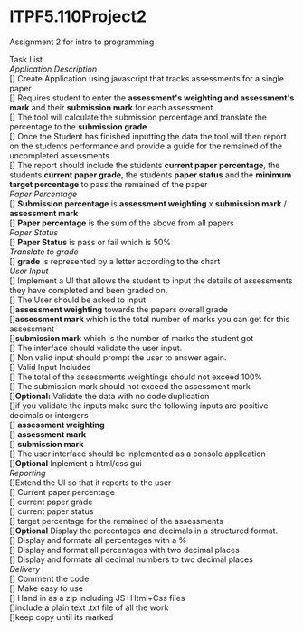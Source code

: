 # ITPF5.110Project2
Assignment 2 for intro to programming

Task List  
*Application Description*  
[] Create Application using javascript that tracks assessments for a single paper  
[] Requires student to enter the **assessment's weighting and assessment's mark** and their **submission mark** for each assessment.  
[] The tool will calculate the submission percentage and translate the percentage to the **submission grade**  
[] Once the Student has finished inputting the data the tool will then report on the students performance and provide a guide for the remained of the uncompleted assessments  
[] The report should include the students **current paper percentage**, the students **current paper grade**, the students **paper status** and the **minimum target percentage** to pass the remained of the paper   
*Paper Percentage*  
[] **Submission percentage** is **assessment weighting** x **submission mark** / **assessment mark**  
[] **Paper percentage** is the sum of the above from all papers  
*Paper Status*  
[] **Paper Status** is pass or fail which is 50%  
*Translate to grade*  
[] **grade** is represented by a letter according to the chart  
*User Input*  
[] Implement a UI that allows the student to input the details of assessments they have completed and been graded on.   
[] The User should be asked to input  
    []**assessment weighting** towards the papers overall grade  
    []**assessment mark** which is the total number of marks you can get for this assessment  
    []**submission mark** which is the number of marks the student got  
[] The interface should validate the user input.  
    [] Non valid input should prompt the user to answer again.  
    [] Valid Input Includes  
        [] The total of the assessments weightings should not exceed 100%  
        [] The submission mark should not exceed the assessment mark  
[]**Optional:** Validate the data with no code duplication  
    []if you validate the inputs make sure the following inputs are positive decimals or intergers  
        [] **assessment weighting**  
        [] **assessment mark**  
        [] **submission mark**  
[] The user interface should be inplemented as a console application  
[]**Optional** Inplement a html/css gui   
*Reporting*  
[]Extend the UI so that it reports to the user  
    [] Current paper percentage  
    [] current paper grade  
    [] current paper status  
    [] target percentage for the remained of the assessments  
    []**Optional** Display the percentages and decimals in a structured format.  
        [] Display and formate all percentages with a %  
        [] Display and format all percentages with two decimal places  
        [] Display and formate all decimal numbers to two decimal places  
*Delivery*   
[] Comment the code  
[] Make easy to use  
[] Hand in as a zip including JS+Html+Css files  
    []include a plain text .txt file of all the work  
    []keep copy until its marked  